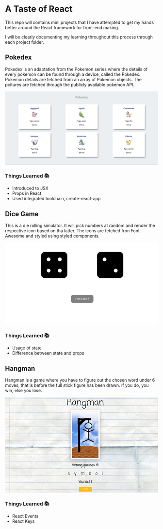 # A Taste of React

This repo will contains mini projects that I have attempted to get my hands better around the React framework for front-end making.

I will be clearly documenting my learning throughout this process through each project folder.

## Pokedex
Pokedex is an adaptation from the Pokemon series where the details of every pokemon can be found through a device,  called the Pokedex. Pokemon details are fetched from an array of Pokemon objects. The pcitures are fetched through the publicly available pokemon API.

<img src="/pokedex/public/pokedex.png" alt="Pokedex"></img>

### Things Learned :books:
* Introduced to JSX
* Props in React
* Used integrated toolchain, create-react-app

## Dice Game
This is a die rolling simulator. It will pick numbers at random and render the respective icon based on tha latter. The icons are fetched fron Font Awesome and styled using styled components.

<img src="/dice-project/public/dice.png" alt="Dice Game"></img>

### Things Learned :books:
* Usage of state
* Difference between state and props

## Hangman
Hangman is a game where you have to figure out the chosen word under 6 moves, that is before the full stick figure has been drawn. If you do, you win, else you lose.

<img src="/react-hangman-starter/public/hangman.png" alt="Hangman"></img>

### Things Learned :books:
* React Events
* React Keys


